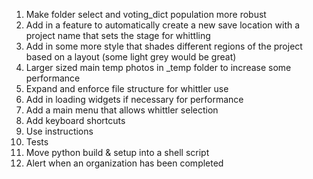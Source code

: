 1. Make folder select and voting_dict population more robust
1. Add in a feature to automatically create a new save location with a project name that sets the stage for whittling
1. Add in some more style that shades different regions of the project based on a layout (some light grey would be great)
1. Larger sized main temp photos in _temp folder to increase some performance
1. Expand and enforce file structure for whittler use
1. Add in loading widgets if necessary for performance
1. Add a main menu that allows whittler selection
1. Add keyboard shortcuts
1. Use instructions
1. Tests
1. Move python build & setup into a shell script
1. Alert when an organization has been completed